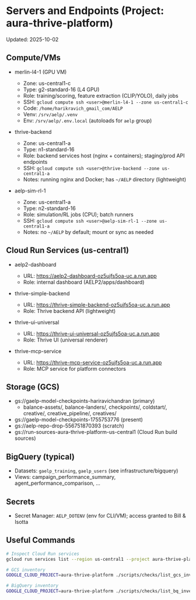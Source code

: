 # Servers and Endpoints (Project: aura-thrive-platform)

Updated: 2025-10-02

## Compute/VMs

- merlin-l4-1 (GPU VM)
  - Zone: us-central1-c
  - Type: g2-standard-16 (L4 GPU)
  - Role: training/scoring, feature extraction (CLIP/YOLO), daily jobs
  - SSH: `gcloud compute ssh <user>@merlin-l4-1 --zone us-central1-c`
  - Code: `/home/harikravich_gmail_com/AELP`
  - Venv: `/srv/aelp/.venv`
  - Env: `/srv/aelp/.env.local` (autoloads for `aelp` group)

- thrive-backend
  - Zone: us-central1-a
  - Type: n1-standard-16
  - Role: backend services host (nginx + containers); staging/prod API endpoints
  - SSH: `gcloud compute ssh <user>@thrive-backend --zone us-central1-a`
  - Notes: running nginx and Docker; has `~/AELP` directory (lightweight)

- aelp-sim-rl-1
  - Zone: us-central1-a
  - Type: n2-standard-16
  - Role: simulation/RL jobs (CPU); batch runners
  - SSH: `gcloud compute ssh <user>@aelp-sim-rl-1 --zone us-central1-a`
  - Notes: no `~/AELP` by default; mount or sync as needed

## Cloud Run Services (us-central1)

- aelp2-dashboard
  - URL: https://aelp2-dashboard-oz5ujfs5oa-uc.a.run.app
  - Role: internal dashboard (AELP2/apps/dashboard)

- thrive-simple-backend
  - URL: https://thrive-simple-backend-oz5ujfs5oa-uc.a.run.app
  - Role: Thrive backend API (lightweight)

- thrive-ui-universal
  - URL: https://thrive-ui-universal-oz5ujfs5oa-uc.a.run.app
  - Role: Thrive UI (universal renderer)

- thrive-mcp-service
  - URL: https://thrive-mcp-service-oz5ujfs5oa-uc.a.run.app
  - Role: MCP service for platform connectors

## Storage (GCS)

- gs://gaelp-model-checkpoints-hariravichandran (primary)
  - balance-assets/, balance-landers/, checkpoints/, coldstart/, creative/, creative_pipeline/, creatives/
- gs://gaelp-model-checkpoints-1755753776 (present)
- gs://aelp-repo-drop-556751870393 (scratch)
- gs://run-sources-aura-thrive-platform-us-central1 (Cloud Run build sources)

## BigQuery (typical)

- Datasets: `gaelp_training`, `gaelp_users` (see infrastructure/bigquery)
- Views: campaign_performance_summary, agent_performance_comparison, …

## Secrets

- Secret Manager: `AELP_DOTENV` (env for CLI/VM); access granted to Bill & Isotta

## Useful Commands

```bash
# Inspect Cloud Run services
gcloud run services list --region us-central1 --project aura-thrive-platform

# GCS inventory
GOOGLE_CLOUD_PROJECT=aura-thrive-platform ./scripts/checks/list_gcs_inventory.sh

# BigQuery inventory
GOOGLE_CLOUD_PROJECT=aura-thrive-platform ./scripts/checks/list_bq_inventory.sh
```
